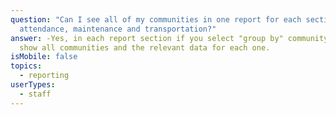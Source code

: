 ```yaml
---
question: "Can I see all of my communities in one report for each section:
  attendance, maintenance and transportation?"
answer: -Yes, in each report section if you select "group by" community it will
  show all communities and the relevant data for each one.
isMobile: false
topics:
  - reporting
userTypes:
  - staff
---
```

